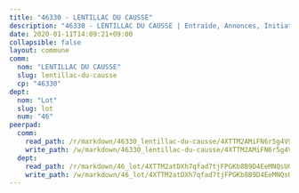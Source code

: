 ```yaml
---
title: "46330 - LENTILLAC DU CAUSSE"
description: "46330 - LENTILLAC DU CAUSSE | Entraide, Annonces, Initiatives"
date: 2020-01-11T14:09:21+09:00
collapsible: false
layout: commune
comm:
  nom: "LENTILLAC DU CAUSSE"
  slug: lentillac-du-causse
  cp: "46330"
dept:
  nom: "Lot"
  slug: lot
  num: "46"
peerpad:
  comm:
    read_path: /r/markdown/46330_lentillac-du-causse/4XTTM2AMiFN6r5g4V9h8XwxmJXwtG5Dp8sgFkBVrFe7F5n3g1
    write_path: /w/markdown/46330_lentillac-du-causse/4XTTM2AMiFN6r5g4V9h8XwxmJXwtG5Dp8sgFkBVrFe7F5n3g1-K3TgUq4ZuF1hK9BuvxCjiCYkpQtnYQWiwepMfzTXmB5HCQyTUGg9fgm95Eu2fNxQD5rM49pG5Awo5JLWhDvrEMsTk3LxGAsr8qmEa37q4CsSY41AhefJhYiAcXsXxsZ2MAKTRMBs
  dept:
    read_path: /r/markdown/46_lot/4XTTM2atDXh7qfad7tjFPGKb8B9D4EeMNQsUG7H6r5PvcsmQY
    write_path: /w/markdown/46_lot/4XTTM2atDXh7qfad7tjFPGKb8B9D4EeMNQsUG7H6r5PvcsmQY-K3TgUvJaCyZvzJ7KFBouD3E9Db8SxVd6F9MJ4VM5wtYfGyhK8U9f2jgCEG1ZP5QbGj9NK2WPVZdPjtw9bJHLE1PoGwVsSft8aSDsZrWh6CwkugjgRfbWWHf5TabrG7vmtM7v9WUc
---
```


